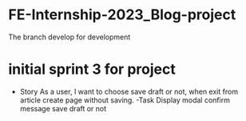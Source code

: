 # FE-Internship-2023_Blog-project

The branch develop for development

# initial sprint 3 for project

- Story As a user, I want to choose save draft or not, when exit from article create page without saving.
  -Task Display modal confirm message save draft or not

